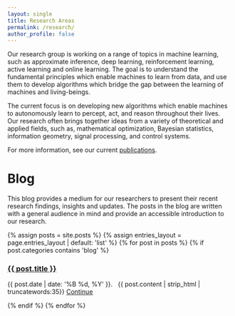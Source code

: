 ```yaml
---
layout: single
title: Research Areas
permalink: /research/
author_profile: false
---
```


Our research group is working on a range of topics in machine learning, such as approximate inference, deep learning, reinforcement learning, active learning and online learning.
The goal is to understand the fundamental principles which enable machines to learn from data, and use them to develop algorithms which bridge the gap between the learning of machines
and living-beings.

The current focus is on developing new algorithms which enable machines to autonomously learn to percept, act, and reason throughout their lives.
Our research often brings together ideas from a variety of theoretical and applied fields, such as, mathematical optimization,
Bayesian statistics, information geometry, signal processing, and control systems.

For more information, see our current [publications](../publications/).

# Blog
This blog provides a medium for our researchers to present their recent research findings, insights and updates. The posts in the blog
are written with a general audience in mind and provide an accessible introduction to our research. 

{% assign posts = site.posts %}
{% assign entries_layout = page.entries_layout | default: 'list' %}
{% for post in posts %}
{% if post.categories contains 'blog' %}
<div class="post">
<h3>
      <a href="{{ post.url | prepend: site.baseurl }}" class="post-link">
        {{ post.title }}
		</a>
		</h3>
		<p class="post-summary">
        <span class="post-meta">{{ post.date | date: '%B %d, %Y'  }}.&nbsp;&nbsp;</span>
{{ post.content | strip_html | truncatewords:35}} <a href="{{ post.url }}">Continue</a>
</p>
</div>

  {% endif %}
{% endfor %}






